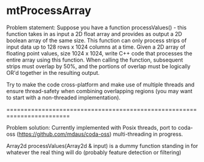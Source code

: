 # mtProcessArray

Problem statement: 
Suppose you have a function processValues() - this function takes in as input a 2D float array and provides as output a 2D boolean array of the same size.  This function can only process strips of input data up to 128 rows x 1024 columns at a time.  Given a 2D array of floating point values, size 1024 x 1024, write C++ code that processes the entire array using this function.  When calling the function, subsequent strips must overlap by 50%, and the portions of overlap must be logically OR'd together in the resulting output.

Try to make the code cross-platform and make use of multiple threads and ensure thread-safety when combining overlapping regions (you may want to start with a non-threaded implementation).

========================================================================

Problem solution:
Currently implemented with Posix threads, port to coda-oss (https://github.com/mdaus/coda-oss) multi-threading in progress.

Array2d<bool> processValues(Array2d<float> & input) is a dummy function standing in for whatever the real thing will do (probably feature detection or filtering)
